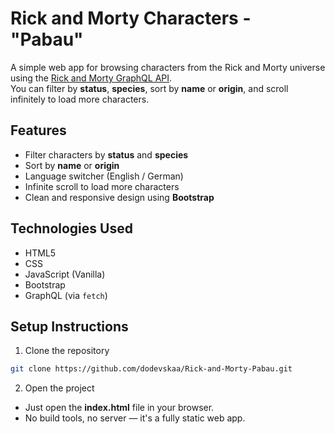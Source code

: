 # Rick and Morty Characters - "Pabau"

A simple web app for browsing characters from the Rick and Morty universe using the [Rick and Morty GraphQL API](https://rickandmortyapi.com/graphql).  
You can filter by **status**, **species**, sort by **name** or **origin**, and scroll infinitely to load more characters.

## Features

- Filter characters by **status** and **species**
- Sort by **name** or **origin**
- Language switcher (English / German)
- Infinite scroll to load more characters
- Clean and responsive design using **Bootstrap**

## Technologies Used

- HTML5
- CSS
- JavaScript (Vanilla)
- Bootstrap
- GraphQL (via `fetch`)

## Setup Instructions
1. Clone the repository
```bash
git clone https://github.com/dodevskaa/Rick-and-Morty-Pabau.git
```

2. Open the project
- Just open the **index.html** file in your browser.
- No build tools, no server — it's a fully static web app.
